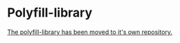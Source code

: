 
# Polyfill-library

[The polyfill-library has been moved to it's own repository.](https://github.com/Financial-Times/polyfill-library)